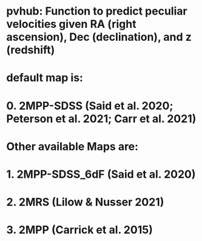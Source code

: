 # pvhub: Function to predict peculiar velocities given RA (right ascension), Dec (declination), and z (redshift)
# default map is:
# 0. 2MPP-SDSS (Said et al. 2020; Peterson et al. 2021; Carr et al. 2021) 
# Other available Maps are:
# 1. 2MPP-SDSS_6dF (Said et al. 2020)
# 2. 2MRS (Lilow & Nusser 2021)
# 3. 2MPP (Carrick et al. 2015)
